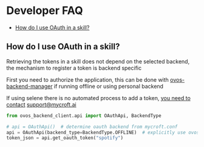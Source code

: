 # Developer FAQ

+ [How do I use OAuth in a skill?](#how-do-i-use-oauth-in-a-skill)

## How do I use OAuth in a skill?

Retrieving the tokens in a skill does not depend on the selected backend, the mechanism to register a token is backend specific

First you need to authorize the application, this can be done with [ovos-backend-manager](https://github.com/OpenVoiceOS/ovos-backend-manager) if running offline or using personal backend

If using selene there is no automated process to add a token, [you need to contact](https://chat.mycroft.ai/community/pl/ynftpfuwo3gubxmta5qqronpch) support@mycroft.ai

```python
from ovos_backend_client.api import OAuthApi, BackendType

# api = OAuthApi()  # determine oauth backend from mycroft.conf
api = OAuthApi(backend_type=BackendType.OFFLINE)  # explicitly use ovos-backend-manager oauth
token_json = api.get_oauth_token("spotify")
```

